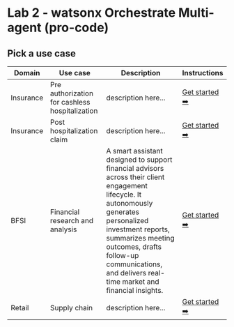 # Lab 2 - watsonx Orchestrate Multi-agent (pro-code)

## Pick a use case

Domain|Use case|Description|Instructions
--|--|--|--
Insurance|Pre authorization for cashless hospitalization|description here...|[Get started ➡️](../../use-cases-for-labs/pro-code/insurance-claim/insurance-claim-pre-authorization)
Insurance|Post hospitalization claim|description here...|[Get started ➡️](../../use-cases-for-labs/pro-code/insurance-claim-post/insurance-claim-post-hospitalization/)
BFSI|Financial research and analysis|A smart assistant designed to support financial advisors across their client engagement lifecycle. It autonomously generates personalized investment reports, summarizes meeting outcomes, drafts follow-up communications, and delivers real-time market and financial insights.|[Get started ➡️](../../use-cases-for-labs/pro-code/bfsi/financial-research-and-analysis/)
Retail|Supply chain|description here...|[Get started ➡️](../../use-cases-for-labs/pro-code/supply-chain/supply-chain/)